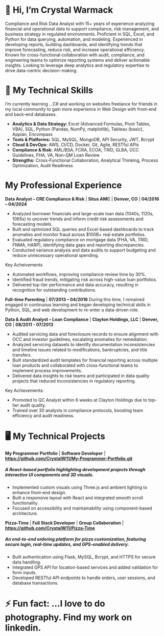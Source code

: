 # 👋 Hi, I’m Crystal Warmack
Compliance and Risk Data Analyst with 15+ years of experience analyzing financial and operational data to support compliance, risk management, and business strategy in regulated environments. Proficient in SQL, Excel, and Python for data querying, automation, and modeling. Experienced in developing reports, building dashboards, and identifying trends that improve forecasting, reduce risk, and increase operational efficiency. Known for cross-functional collaboration with audit, compliance, and engineering teams to optimize reporting systems and deliver actionable insights. Looking to leverage deep analytics and regulatory expertise to drive data-centric decision-making.

# 🚀 My Technical Skills
  I’m currently learning ...C# and working on websites freelance for friends in my local community to gain more experience in Web Design with front-end and back-end databases. 

  - **Analytics & Data Strategy:** Excel (Advanced Formulas, Pivot Tables, VBA), SQL, Python (Pandas, NumPy, matplotlib), Tableau (basic), Appian, Encompass
  - **Tools & Platforms:** SQL, MySQL, MongoDB, API Security, JWT, Bcrypt
  -  **Cloud & DevOps:** AWS, CI/CD, Docker, Git, Agile, RESTful APIs
  -  **Compliance & Risk:** AML/BSA, FCRA, ECOA, TRID, GLBA, OCC Guidelines, FHA, VA, Non-QM Loan Review
  -  **Strengths:** Cross-Functional Collaboration, Analytical Thinking, Process Optimization, Audit Readiness

# My Professional Experience

**Data Analyst – CRE Compliance & Risk** | **Situs AMC** | **Denver, CO** | **04/2016 – 04/2024**    
-	Analyzed borrower financials and large-scale loan data (1040s, 1120s, 1065s) to uncover trends and inform credit risk assessments and forecasting models.
-	Built and optimized SQL queries and Excel-based dashboards to track anomalies and monitor fraud across $100B+ real estate portfolios.
-	Evaluated regulatory compliance on mortgage data (FHA, VA, TRID, FNMA, HARP), identifying data gaps and reporting discrepancies.
-	Conducted variance analysis and data audits to support budgeting and reduce unnecessary operational spending.

Key Acheivements
- Automated workflows, improving compliance review time by 30%.
- Identified fraud trends, mitigating risk across high-value loan portfolios.
-	Delivered top-tier performance and data accuracy, resulting in recognition for outstanding contributions.

**Full-time Parenting** | **07/2013 – 04/2016**
During this time, I remained engaged in continuous learning and began developing technical skills in Python, SQL, and web development to re-enter a data-driven role.



**Data & Audit Analyst – Loan Compliance** | **Clayton Holdings, LLC** | **Denver, CO** | **08/2011 - 07/2013** 
-	Audited servicing data and foreclosure records to ensure alignment with OCC and investor guidelines, escalating anomalies for remediation.
-	Analyzed servicing datasets to identify documentation inconsistencies and timeline issues related to modifications, bankruptcies, and title transfers.
-	Built standardized audit templates for financial reporting across multiple loan products and collaborated with cross-functional teams to implement process improvements.
-	Delivered data insights to risk teams and participated in data quality projects that reduced inconsistencies in regulatory reporting.

Key Achievements:
-	Promoted to QC Analyst within 6 weeks at Clayton Holdings due to top-tier audit quality.
-	Trained over 30 analysts in compliance protocols, boosting team efficiency and audit readiness.


# 🖥️ My Technical Projects

**My Programmer Portfolio** | **Software Developer** | **https://github.com/CrystalW11/My-Programmer-Portfolio.git**
##### A React-based portfolio highlighting development projects through interactive UI components and 3D visuals.
-	Implemented custom visuals using Three.js and ambient lighting to enhance front-end design.
-	Built a responsive layout with React and integrated smooth scroll functionality.
-	Focused on accessibility and maintainability using component-based architecture.

**Pizza-Time** | **Full Stack Developer** | **Group Collaboration** | **https://github.com/CrystalW11/Pizza-Time**
##### An end-to-end ordering platform for pizza customization, featuring secure login, real-time updates, and GPS-enabled delivery. 
-	Built authentication using Flask, MySQL, Bcrypt, and HTTPS for secure data handling. 
-	Integrated GPS API for location-based services and added validation for form inputs. 
-	Developed RESTful API endpoints to handle orders, user sessions, and database transactions.

# ⚡ Fun fact: ...I love to do photography. Find my work on linkedin.

<!---
CrystalW11/CrystalW11 is a ✨ special ✨ repository because its `README.md` (this file) appears on your GitHub profile.
You can click the Preview link to take a look at your changes.
--->
